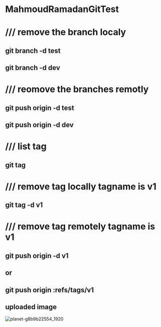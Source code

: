 # MahmoudRamadanGitTest


# /// remove the branch localy 
## git branch -d test 
## git branch -d dev

# /// reomove the branches remotly 
## git push origin -d test 
## git push origin -d dev 

# /// list tag 
## git tag 
# /// remove tag locally tagname is v1 
## git tag -d v1
# /// remove tag remotely tagname is v1 
## git push origin -d v1
## or 
## git push origin :refs/tags/v1

## uploaded image 
![planet-g8b9b22554_1920](https://user-images.githubusercontent.com/95087747/227516470-40d45953-26ff-4a64-9df7-d24d550e6dd8.jpg)
